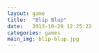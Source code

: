```yaml
---
layout: game
title:  "Blip Blup"
date:   2013-10-28 12:25:22
categories: games
main_img: blip-blup.jpg
---
```


<p></p>
